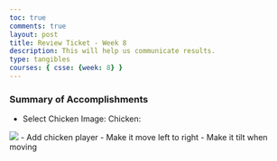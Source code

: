 ```yaml
---
toc: true
comments: true
layout: post
title: Review Ticket - Week 8
description: This will help us communicate results.
type: tangibles
courses: { csse: {week: 8} }
---
```


### Summary of Accomplishments
- Select Chicken Image:
Chicken:<br>
<img src="{{site.baseurl}}/images/whitechicken2.png">
- Add chicken player
    - Make it move left to right
    - Make it tilt when moving